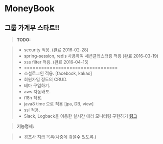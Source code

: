 # MoneyBook
## 그룹 가계부 스타트!!

> **TODO:**

> - security 적용. (완료 2016-02-28)
> - spring-session, redis 사용하여 세션클러스터링 적용 (완료 2016-03-19)
> - xss filter 적용. (완료 2016-04-15)
> - =================================
> - 소셜로그인 적용. [facebook, kakao]
> - 회원가입 정도의 CRUD.
> - 테마 구입하기.
> - aws 자동배포.
> - i18n 적용.
> - java8 time 으로 적용 [jpa, DB, view]
> - ssl 적용.
> - Slack, Logback을 이용한 실시간 에러 모니터링 구현하기 [링크](http://brantiffy.axisj.com/archives/451)

> **기능명세:**

> - 경조사 지급 목록(나중에 갚을수 있도록.)
